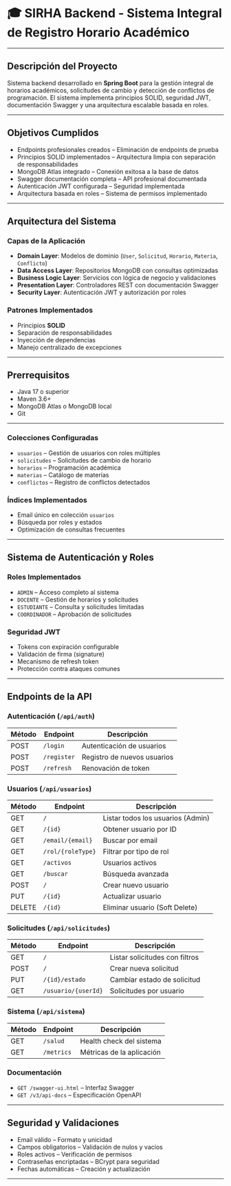 # 🎓 SIRHA Backend - Sistema Integral de Registro Horario Académico

---

## Descripción del Proyecto

Sistema backend desarrollado en **Spring Boot** para la gestión integral de horarios académicos, solicitudes de cambio y detección de conflictos de programación. El sistema implementa principios SOLID, seguridad JWT, documentación Swagger y una arquitectura escalable basada en roles.

---

## Objetivos Cumplidos

- Endpoints profesionales creados – Eliminación de endpoints de prueba
- Principios SOLID implementados – Arquitectura limpia con separación de responsabilidades
- MongoDB Atlas integrado – Conexión exitosa a la base de datos
- Swagger documentación completa – API profesional documentada
- Autenticación JWT configurada – Seguridad implementada
- Arquitectura basada en roles – Sistema de permisos implementado

---

## Arquitectura del Sistema

### Capas de la Aplicación

- **Domain Layer**: Modelos de dominio (`User`, `Solicitud`, `Horario`, `Materia`, `Conflicto`)
- **Data Access Layer**: Repositorios MongoDB con consultas optimizadas
- **Business Logic Layer**: Servicios con lógica de negocio y validaciones
- **Presentation Layer**: Controladores REST con documentación Swagger
- **Security Layer**: Autenticación JWT y autorización por roles

### Patrones Implementados

- Principios **SOLID**
- Separación de responsabilidades
- Inyección de dependencias
- Manejo centralizado de excepciones


---

## Prerrequisitos

- Java 17 o superior  
- Maven 3.6+  
- MongoDB Atlas o MongoDB local  
- Git  

---

### Colecciones Configuradas

- `usuarios` – Gestión de usuarios con roles múltiples  
- `solicitudes` – Solicitudes de cambio de horario  
- `horarios` – Programación académica  
- `materias` – Catálogo de materias  
- `conflictos` – Registro de conflictos detectados  

### Índices Implementados

- Email único en colección `usuarios`  
- Búsqueda por roles y estados  
- Optimización de consultas frecuentes  

---

## Sistema de Autenticación y Roles

### Roles Implementados

- `ADMIN` – Acceso completo al sistema  
- `DOCENTE` – Gestión de horarios y solicitudes  
- `ESTUDIANTE` – Consulta y solicitudes limitadas  
- `COORDINADOR` – Aprobación de solicitudes  

### Seguridad JWT

- Tokens con expiración configurable  
- Validación de firma (signature)  
- Mecanismo de refresh token  
- Protección contra ataques comunes  

---

## Endpoints de la API

### Autenticación (`/api/auth`)

| Método | Endpoint     | Descripción               |
|--------|--------------|---------------------------|
| POST   | `/login`     | Autenticación de usuarios |
| POST   | `/register`  | Registro de nuevos usuarios |
| POST   | `/refresh`   | Renovación de token       |

### Usuarios (`/api/usuarios`)

| Método | Endpoint             | Descripción                      |
|--------|----------------------|----------------------------------|
| GET    | `/`                  | Listar todos los usuarios (Admin) |
| GET    | `/{id}`              | Obtener usuario por ID          |
| GET    | `/email/{email}`     | Buscar por email                |
| GET    | `/rol/{roleType}`    | Filtrar por tipo de rol         |
| GET    | `/activos`           | Usuarios activos                |
| GET    | `/buscar`            | Búsqueda avanzada               |
| POST   | `/`                  | Crear nuevo usuario             |
| PUT    | `/{id}`              | Actualizar usuario              |
| DELETE | `/{id}`              | Eliminar usuario (Soft Delete)  |

### Solicitudes (`/api/solicitudes`)

| Método | Endpoint                     | Descripción                      |
|--------|------------------------------|----------------------------------|
| GET    | `/`                          | Listar solicitudes con filtros   |
| POST   | `/`                          | Crear nueva solicitud            |
| PUT    | `/{id}/estado`               | Cambiar estado de solicitud      |
| GET    | `/usuario/{userId}`          | Solicitudes por usuario          |

### Sistema (`/api/sistema`)

| Método | Endpoint     | Descripción               |
|--------|--------------|---------------------------|
| GET    | `/salud`     | Health check del sistema  |
| GET    | `/metrics`   | Métricas de la aplicación |

### Documentación

- `GET /swagger-ui.html` – Interfaz Swagger  
- `GET /v3/api-docs` – Especificación OpenAPI  

---

## Seguridad y Validaciones

- Email válido – Formato y unicidad  
- Campos obligatorios – Validación de nulos y vacíos  
- Roles activos – Verificación de permisos  
- Contraseñas encriptadas – BCrypt para seguridad  
- Fechas automáticas – Creación y actualización  

---




